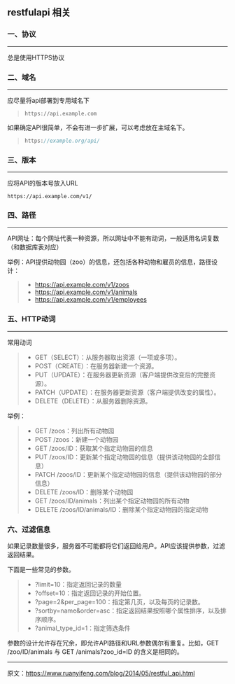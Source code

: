 ## restfulapi 相关

### 一、协议

---

总是使用HTTPS协议



### 二、域名

---

应尽量将api部署到专用域名下

> ```
> https://api.example.com
> ```

如果确定API很简单，不会有进一步扩展，可以考虑放在主域名下。

> ```javascript
> https://example.org/api/
> ```



### 三、版本

---

应将API的版本号放入URL

```
https://api.example.com/v1/
```



### 四、路径

---

API网址：每个网址代表一种资源，所以网址中不能有动词，一般适用名词复数（和数据库表对应）

举例：API提供动物园（zoo）的信息，还包括各种动物和雇员的信息，路径设计：

> - https://api.example.com/v1/zoos
> - https://api.example.com/v1/animals
> - https://api.example.com/v1/employees



### 五、HTTP动词

---

常用动词

> - GET（SELECT）：从服务器取出资源（一项或多项）。
> - POST（CREATE）：在服务器新建一个资源。
> - PUT（UPDATE）：在服务器更新资源（客户端提供改变后的完整资源）。
> - PATCH（UPDATE）：在服务器更新资源（客户端提供改变的属性）。
> - DELETE（DELETE）：从服务器删除资源。

举例：

> - GET /zoos：列出所有动物园
> - POST /zoos：新建一个动物园
> - GET /zoos/ID：获取某个指定动物园的信息
> - PUT /zoos/ID：更新某个指定动物园的信息（提供该动物园的全部信息）
> - PATCH /zoos/ID：更新某个指定动物园的信息（提供该动物园的部分信息）
> - DELETE /zoos/ID：删除某个动物园
> - GET /zoos/ID/animals：列出某个指定动物园的所有动物
> - DELETE /zoos/ID/animals/ID：删除某个指定动物园的指定动物



### 六、过滤信息

如果记录数量很多，服务器不可能都将它们返回给用户。API应该提供参数，过滤返回结果。

下面是一些常见的参数。

> - ?limit=10：指定返回记录的数量
> - ?offset=10：指定返回记录的开始位置。
> - ?page=2&per_page=100：指定第几页，以及每页的记录数。
> - ?sortby=name&order=asc：指定返回结果按照哪个属性排序，以及排序顺序。
> - ?animal_type_id=1：指定筛选条件

参数的设计允许存在冗余，即允许API路径和URL参数偶尔有重复。比如，GET /zoo/ID/animals 与 GET /animals?zoo_id=ID 的含义是相同的。



---

原文：https://www.ruanyifeng.com/blog/2014/05/restful_api.html
